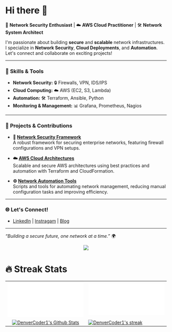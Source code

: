 # Hi there 👋

🔐 **Network Security Enthusiast** | ☁️ **AWS Cloud Practitioner** | 🛠️ **Network System Architect**

I'm passionate about building **secure** and **scalable** network infrastructures. I specialize in **Network Security**, **Cloud Deployments**, and **Automation**. Let's connect and collaborate on exciting projects!

---

### 🔧 **Skills & Tools**

- **Network Security:** 🔒 Firewalls, VPN, IDS/IPS
- **Cloud Computing:** ☁️ AWS (EC2, S3, Lambda)
- **Automation:** 🛠️ Terraform, Ansible, Python
- **Monitoring & Management:** 📊 Grafana, Prometheus, Nagios

---

### 🚀 **Projects & Contributions**

- **🔗 [Network Security Framework](#)**  
  A robust framework for securing enterprise networks, featuring firewall configurations and VPN setups.

- **☁️ [AWS Cloud Architectures](#)**  
  Scalable and secure AWS architectures using best practices and automation with Terraform and CloudFormation.

- **⚙️ [Network Automation Tools](#)**  
  Scripts and tools for automating network management, reducing manual configuration tasks and improving efficiency.

---

### 🌐 **Let's Connect!**
- [LinkedIn](#) | [Instragam](#) | [Blog](#)

---

*“Building a secure future, one network at a time.”* 🌍
 <p align="center">
  <a href="https://skillicons.dev">
    <img src="https://skillicons.dev/icons?i=aws,gcp,git,docker,arduino,ae,grafana,js,linux,mysql,nodejs,html,css,php,mongodb.net,go,py,cloudflare,jenkins,prometheus,raspberrypi,elasticsearch,eclipse" />
  </a>
</p>


<h1>🔥 Streak Stats</h1>
<table>
   <tr>
<!--     <th align="center"></th>
    <th align="center"></th> -->
  </tr>
  <tr>
    <td align="center">
        <img alt="" width="400" src="https://github.com/MHD1890/svg/blob/main/metrics.classic.svg" alt=""></img>
    </td>
    <td align="center">
        <img alt="" width="400" src="https://github.com/MHD1890/svg/blob/main/metrics.plugin.isocalendar.svg" alt=""></img>
   </td>
  </tr>
 <tr>
   <td align="center">
<a href="https://github.com/anuraghazra/github-readme-stats"><img alt="DenverCoder1's Github Stats" src="https://denvercoder1-github-readme-stats.vercel.app/api/?username=MHD1890&show_icons=true&include_all_commits=true&count_private=true&theme=blue_navy&hide_border=true"/></a>
    </a>
    </td>
 <td>
      <a href="https://github.com/MHD1890/github-readme-streak-stats">
      <!-- Use https://streak-stats.demolab.com or self-host with your own Vercel app - visit https://git.io/streak-stats for instructions -->
      <img title="🔥 Get streak stats for your profile at git.io/streak-stats" alt="DenverCoder1's streak" src="https://github-readme-streak-stats-9m8ugfa77-denvercoder1.vercel.app/?user=MHD1890&theme=blue_navy&hide_border=true"/>
    </a>
 </td>
 </tr>
</table>
